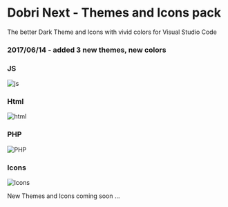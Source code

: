# Dobri Next - Themes and Icons pack

The better Dark Theme and Icons with vivid colors for Visual Studio Code

### 2017/06/14 - added 3 new themes, new colors

### JS
![js](https://raw.githubusercontent.com/sldobri/bunker/master/img/preview.png)

### Html
![html](https://raw.githubusercontent.com/sldobri/bunker/master/img/preview2.png)

### PHP
![PHP](https://raw.githubusercontent.com/sldobri/bunker/master/img/preview1.png)

### Icons
![Icons](https://raw.githubusercontent.com/sldobri/bunker/master/img/icons.png)

New Themes and Icons coming soon ...

